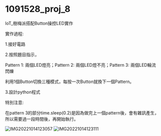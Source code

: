 # 1091528_proj_8
IoT_樹梅派搭配Button操控LED實作

實作過程:

1.接好電路

2.按照題目指示，

  Pattern 1: 兩個LED燈亮；Pattern 2: 兩個LED燈不亮；Pattern 3: 兩個LED輪流閃爍
  
  利用1個Button切換三種模式，每按一次Button就換下一個Pattern。
  
3.設計python程式

特別注意:

在pattern 3的部分time.sleep(0.2)是因為做完上一個pattern後，會有雜訊產生，所以需要過一段時間後，再開始執行。


![IMG20221014123057](https://user-images.githubusercontent.com/82246734/195796355-384bf0f3-d66a-478d-8c07-ff6e5e7b00a5.jpg)
![IMG20221014123111](https://user-images.githubusercontent.com/82246734/195796360-1098225f-908b-4e99-8931-2fe70435bd0c.jpg)

